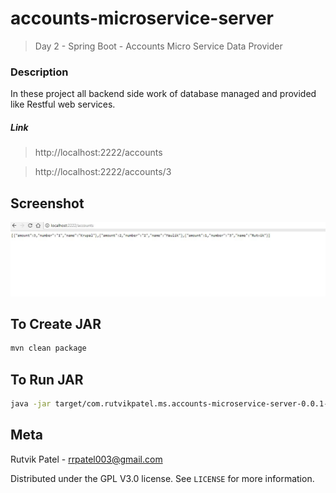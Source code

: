 # accounts-microservice-server
> Day 2 - Spring Boot - Accounts Micro Service Data Provider

### Description
In these project all backend side work of database managed and provided like Restful web services.
##### Link
> http://localhost:2222/accounts

> http://localhost:2222/accounts/3


## Screenshot
![](accounts-microservice-server-master1.JPG)


## To Create JAR

```sh
mvn clean package
```


## To Run JAR

```sh
java -jar target/com.rutvikpatel.ms.accounts-microservice-server-0.0.1-SNAPSHOT.jar
```


## Meta

Rutvik Patel - rrpatel003@gmail.com

Distributed under the GPL V3.0 license. See ``LICENSE`` for more information.
